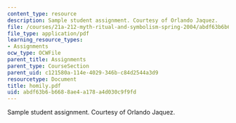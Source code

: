 ```yaml
---
content_type: resource
description: Sample student assignment. Courtesy of Orlando Jaquez.
file: /courses/21a-212-myth-ritual-and-symbolism-spring-2004/abdf63b6b6688ae4a178a4d030c9f9fd_homily.pdf
file_type: application/pdf
learning_resource_types:
- Assignments
ocw_type: OCWFile
parent_title: Assignments
parent_type: CourseSection
parent_uid: c121580a-114e-4029-346b-c84d2544a3d9
resourcetype: Document
title: homily.pdf
uid: abdf63b6-b668-8ae4-a178-a4d030c9f9fd
---
```

Sample student assignment. Courtesy of Orlando Jaquez.

